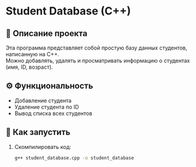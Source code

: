 # Student Database (C++)

## 📌 Описание проекта  
Эта программа представляет собой простую базу данных студентов, написанную на C++.  
Можно добавлять, удалять и просматривать информацию о студентах (имя, ID, возраст).  

## ⚙️ Функциональность  
- Добавление студента  
- Удаление студента по ID  
- Вывод списка всех студентов  

## 🚀 Как запустить  
1. Скомпилировать код:  
   ```sh
   g++ student_database.cpp -o student_database
